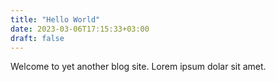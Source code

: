 ```yaml
---
title: "Hello World"
date: 2023-03-06T17:15:33+03:00
draft: false
---
```

Welcome to yet another blog site. Lorem ipsum dolar sit amet.

